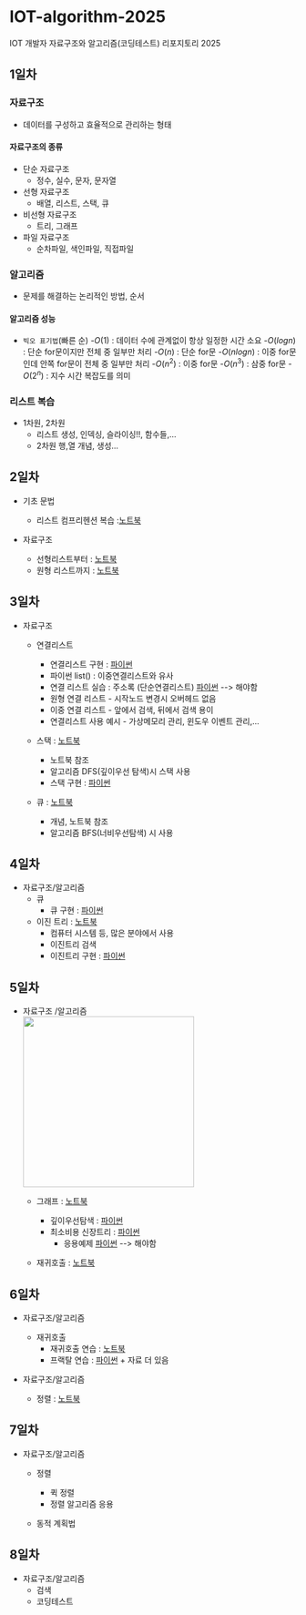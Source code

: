 # IOT-algorithm-2025
IOT 개발자 자료구조와 알고리즘(코딩테스트) 리포지토리 2025

## 1일차

### 자료구조
- 데이터를 구성하고 효율적으로 관리하는 형태

#### 자료구조의 종류
- 단순 자료구조
    - 정수, 실수, 문자, 문자열 
- 선형 자료구조
    - 배열, 리스트, 스택, 큐
- 비선형 자료구조
    - 트리, 그래프
- 파일 자료구조
    - 순차파일, 색인파일, 직접파일

### 알고리즘
- 문제를 해결하는 논리적인 방법, 순서

#### 알고리즘 성능
- `빅오 표기법`(빠른 순)
    -$O(1)$ : 데이터 수에 관계없이 항상 일정한 시간 소요
    -$O(log n)$ : 단순 for문이지만 전체 중 일부만 처리 
    -$O(n)$ : 단순 for문
    -$O(n log n)$ : 이중 for문인데 안쪽 for문이 전체 중 일부만 처리
    -$O(n^2)$ : 이중 for문
    -$O(n^3)$ : 삼중 for문
    -$O(2^n)$ : 지수 시간 복잡도를 의미

### 리스트 복습 
- 1차원, 2차원 
    - 리스트 생성, 인덱싱, 슬라이싱!!, 함수들,...
    - 2차원 행,열 개념, 생성...


## 2일차 
- 기초 문법
    - 리스트 컴프리헨션 복습 :[노트북](./day02/da01_list_again.ipynb)

- 자료구조
    - 선형리스트부터 : [노트북](./day02/da02_linear_list.ipynb) 
    - 원형 리스트까지 : [노트북](./day02/da03_linked_list.ipynb)


## 3일차
- 자료구조
    - 연결리스트
        - 연결리스트 구현 : [파이썬](./day03/da01_linked_list.py)
        - 파이썬 list() : 이중연결리스트와 유사
        - 연결 리스트 실습 : 주소록 (단순연결리스트) [파이썬](./day03/da01-1_147pg.py) --> 해야함
        - 원형 연결 리스트 - 시작노드 변경시 오버헤드 없음
        - 이중 연결 리스트 - 앞에서 검색, 뒤에서 검색 용이
        - 연결리스트 사용 예시 - 가상메모리 관리, 윈도우 이벤트 관리,...

    - 스택 : [노트북](./day03/da02_stack.ipynb)
        - 노트북 참조
        - 알고리즘 DFS(깊이우선 탐색)시 스택 사용
        - 스택 구현 : [파이썬](./day03/da03_stack.py)

    - 큐 : [노트북](./day03/da04_queue.ipynb)
        - 개념, 노트북 참조
        - 알고리즘 BFS(너비우선탐색) 시 사용


## 4일차
- 자료구조/알고리즘
    - 큐
        - 큐 구현 : [파이썬](./day04/da01_queue.py)
    - 이진 트리 : [노트북](./day04/da02_binary_tree.ipynb)
        - 컴퓨터 시스템 등, 많은 분야에서 사용
        - 이진트리 검색
        - 이진트리 구현 : [파이썬](./day04/da03_binary_tree.py)
    

## 5일차
- 자료구조 /알고리즘  
    <img src="https://upload.wikimedia.org/wikipedia/commons/thumb/a/a2/Directed.svg/1024px-Directed.svg.png" width="300">

    - 그래프 : [노트북](./day05/da01_graph.ipynb)
        - 깊이우선탐색 : [파이썬](./day05/da02_dfs.py)
        - 최소비용 신장트리 : [파이썬](./day05/da03_min_cost_spanningTree.py)
            - 응용예제 [파이썬](./day05/da03-1_min_cost_spanningTree(355pg).py) --> 해야함 

    - 재귀호출 : [노트북](./day05/da04_recursive_call.ipynb)


## 6일차
- 자료구조/알고리즘
    - 재귀호출
        - 재귀호출 연습 : [노트북](./day06/da01_recursive_practice.ipynb)
        - 프랙탈 연습 : [파이썬](./day06/da02_fractal01.py) + 자료 더 있음



- 자료구조/알고리즘        
    - 정렬 : [노트북](./day06/da04_sort.ipynb)



## 7일차
- 자료구조/알고리즘
    - 정렬
        - 퀵 정렬
        - 정렬 알고리즘 응용

    - 동적 계획법


## 8일차
- 자료구조/알고리즘
    - 검색
    - 코딩테스트